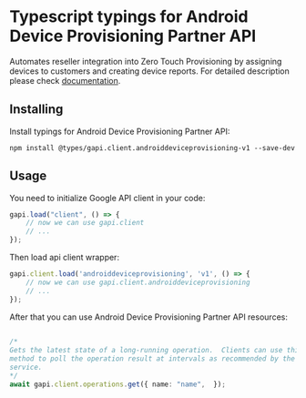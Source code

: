 # Typescript typings for Android Device Provisioning Partner API
Automates reseller integration into Zero Touch Provisioning by assigning devices to customers and creating device reports.
For detailed description please check [documentation](https://developers.google.com/zero-touch/).

## Installing

Install typings for Android Device Provisioning Partner API:
```
npm install @types/gapi.client.androiddeviceprovisioning-v1 --save-dev
```

## Usage

You need to initialize Google API client in your code:
```typescript
gapi.load("client", () => { 
    // now we can use gapi.client
    // ... 
});
```

Then load api client wrapper:
```typescript
gapi.client.load('androiddeviceprovisioning', 'v1', () => {
    // now we can use gapi.client.androiddeviceprovisioning
    // ... 
});
```



After that you can use Android Device Provisioning Partner API resources:

```typescript 
    
/* 
Gets the latest state of a long-running operation.  Clients can use this
method to poll the operation result at intervals as recommended by the API
service.  
*/
await gapi.client.operations.get({ name: "name",  });
```